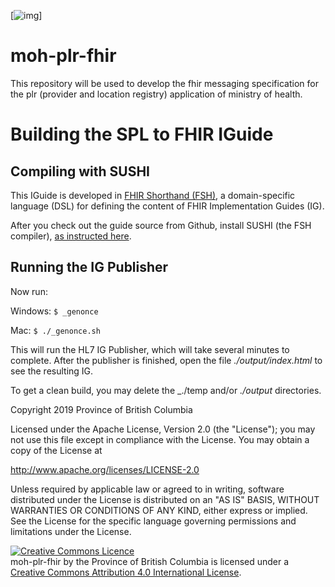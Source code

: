 [![img](https://img.shields.io/badge/Lifecycle-Experimental-339999)]

# moh-plr-fhir
This repository will be used to develop the fhir messaging specification for the plr (provider and location registry) application of ministry of health.

# Building the SPL to FHIR IGuide

## Compiling with SUSHI

This IGuide is developed in [FHIR Shorthand (FSH)](http://build.fhir.org/ig/HL7/fhir-shorthand/), a domain-specific language (DSL) for defining the content of FHIR Implementation Guides (IG).

After you check out the guide source from Github, install SUSHI (the FSH compiler), [as instructed here](http://build.fhir.org/ig/HL7/fhir-shorthand/sushi.html). 

## Running the IG Publisher

Now run:

Windows:   `$ _genonce`

Mac:   `$ ./_genonce.sh`

This will run the HL7 IG Publisher, which will take several minutes to complete. After the publisher is finished, open the file _./output/index.html_ to see the resulting IG.

To get a clean build, you may delete the _./temp and/or _./output_ directories.



Copyright 2019 Province of British Columbia

Licensed under the Apache License, Version 2.0 (the "License");
you may not use this file except in compliance with the License.
You may obtain a copy of the License at 

   http://www.apache.org/licenses/LICENSE-2.0

Unless required by applicable law or agreed to in writing, software
distributed under the License is distributed on an "AS IS" BASIS,
WITHOUT WARRANTIES OR CONDITIONS OF ANY KIND, either express or implied.
See the License for the specific language governing permissions and
limitations under the License.


<a rel="license" href="http://creativecommons.org/licenses/by/4.0/"><img alt="Creative Commons Licence"
style="border-width:0" src="https://i.creativecommons.org/l/by/4.0/80x15.png" /></a><br /><span
xmlns:dct="http://purl.org/dc/terms/" property="dct:title">moh-plr-fhir</span> by <span
xmlns:cc="http://creativecommons.org/ns#" property="cc:attributionName">the Province of British Columbia
</span> is licensed under a <a rel="license" href="http://creativecommons.org/licenses/by/4.0/">
Creative Commons Attribution 4.0 International License</a>.
